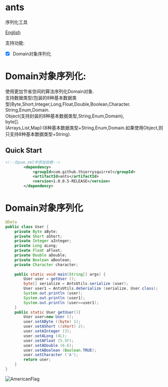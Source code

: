 # ants

序列化工具

[English](./README.md)

支持功能:
- [x] Domain对象序列化

# Domain对象序列化:
使用更加节省空间的算法序列化Domain对象.  
支持数据类型(包装的8种基本数据类型)Byte,Short,Integer,Long,Float,Double,Boolean,Character.  
String,Enum,Domain.  
Object(支持封装的8种基本数据类型,String,Enum,Domain),  
byte[].  
(Arrays,List,Map):(8种基本数据类型+String,Enum,Domain.如果使用Object,则只支持8种基本数据类型+String).

## Quick Start

```xml
<!--在pom.xml中添加依赖-->
        <dependency>
            <groupId>com.github.thierrysquirrel</groupId>
            <artifactId>ants</artifactId>
            <version>1.0.0.5-RELEASE</version>
        </dependency>
```

# Domain对象序列化
```java
@Data
public class User {
    private Byte aByte;
    private Short aShort;
    private Integer aInteger;
    private Long aLong;
    private Float aFloat;
    private Double aDouble;
    private Boolean aBoolean;
    private Character character;
    
    public static void main(String[] args) {
        User user = getUser ();
        byte[] serialize = AntsUtils.serialize (user);
        User user1 = AntsUtils.deSerialize (serialize, User.class);
        System.out.println (user);
        System.out.println (user1);
        System.out.println (user==user1);
    }
    public static User getUser(){
        User user=new User ();
        user.setAByte ((byte) 1);
        user.setAShort ((short) 2);
        user.setAInteger (3);
        user.setALong (4L);
        user.setAFloat (5.5F);
        user.setADouble (6.6);
        user.setABoolean (Boolean.TRUE);
        user.setCharacter ('A');
        return user;
    }
}
```

![AmericanFlag](https://user-images.githubusercontent.com/49895274/184471268-e643cd89-0e90-4fb5-b9de-074d93219d01.jpeg)  
